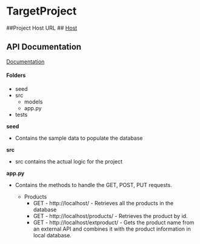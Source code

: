 # TargetProject
##Project Host URL ##
[Host](http://ec2-52-41-196-53.us-west-2.compute.amazonaws.com/orders)

## API Documentation ##
[Documentation](https://documenter.getpostman.com/view/1637657/shipttakehomeproject/7LkgPTD)

#### Folders ####
- seed
- src
  - models
  - app.py
- tests

**seed**
- Contains the sample data to populate the database

**src**
- src contains the actual logic for the project

**app.py**
- Contains the methods to handle the GET, POST, PUT requests.

  - Products
      - GET - http://localhost/ - Retrieves all the products in the database
      - GET - http://localhost/products/<id> - Retrieves the product by id.
      - GET - http://localhost/extproduct/<id> - Gets the product name from an external API and combines it with the product information in local database.

